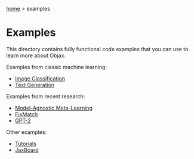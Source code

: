 [home](../README.md) > examples

# Examples

This directory contains fully functional code examples that you can use to learn more about Objax.

Examples from classic machine learning:
* [Image Classification](image_classification/README.md)
* [Text Generation](text_generation/README.md)

Examples from recent research:
* [Model-Agnostic Meta-Learning](maml/README.md)
* [FixMatch](fixmatch/README.md)
* [GPT-2](gpt-2/README.md)

Other examples:
* [Tutorials](tutorials/README.md)
* [JaxBoard](jaxboard/README.md)